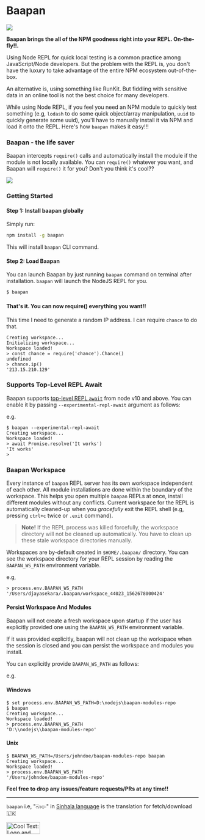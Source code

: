 # Baapan

![](https://github.com/dpjayasekara/baapan/raw/master/docs/logo.png)

**Baapan brings the all of the NPM goodness right into your REPL. On-the-fly!!.**

Using Node REPL for quick local testing is a common practice among JavaScript/Node developers. But the problem with the REPL is, you don't have the luxury to take advantage of the entire NPM ecosystem out-of-the-box. 

An alternative is, using something like RunKit. But fiddling with sensitive data in an online tool is not the best choice for many developers.

While using Node REPL, if you feel you need an NPM module to quickly test something (e.g, `lodash` to do some quick object/array manipulation, `uuid` to quickly generate some uuid), you'll have to manually install it via NPM and load it onto the REPL. Here's how `baapan` makes it easy!!!

### Baapan - the life saver

Baapan intercepts `require()` calls and automatically install the module if the module is not locally available. You can `require()` whatever you want, and Baapan will `require()` it for you? Don't you think it's cool??

![](https://github.com/dpjayasekara/baapan/raw/master/docs/baapan.gif)

### Getting Started

#### Step 1: Install baapan globally

Simply run:

```sh
npm install -g baapan
```
This will install `baapan` CLI command.

#### Step 2: Load Baapan

You can launch Baapan by just running `baapan` command on terminal after installation. `baapan` will launch the NodeJS REPL for you.

```sh
$ baapan
```

#### That's it. You can now require() everything you want!!

This time I need to generate a random IP address. I can require `chance` to do that.

```
Creating workspace...
Initializing workspace...
Workspace loaded!
> const chance = require('chance').Chance()
undefined
> chance.ip()
'213.15.210.129'
```

### Supports Top-Level REPL Await
Baapan supports [top-level REPL `await`](https://nodejs.org/api/repl.html#repl_await_keyword) from node v10 and above. You can enable it by passing `--experimental-repl-await` argument as follows:

e.g.  
```
$ baapan --experimental-repl-await
Creating workspace...
Workspace loaded!
> await Promise.resolve('It works')
'It works'
>    
```

### Baapan Workspace

Every instance of `baapan` REPL server has its own workspace independent of each other. All module installations are done within the boundary of the workspace. This helps you open multiple `baapan` REPLs at once, install different modules without any conflicts. Current workspace for the REPL is automatically cleaned-up when you _gracefully_ exit the REPL shell (e.g, pressing `ctrl+c` twice or `.exit` command). 

> **Note!** If the REPL process was killed forcefully, the workspace directory will not be cleaned up automatically. You have to clean up these stale workspace directories manually.

Workspaces are by-default created in `$HOME/.baapan/` directory. You can see the workspace directory for your REPL session by reading the `BAAPAN_WS_PATH` environment variable.

e.g,

```
> process.env.BAAPAN_WS_PATH
'/Users/djayasekara/.baapan/workspace_44023_1562678000424'
``` 

#### Persist Workspace And Modules
Baapan will not create a fresh workspace upon startup if the user has explicitly provided one using the `BAAPAN_WS_PATH` environment variable. 

If it was provided explicitly, baapan will not clean up the workspace when the session is closed and you can persist the workspace and modules you install.

You can explicitly provide `BAAPAN_WS_PATH` as follows:

e.g.

#### Windows

```
$ set process.env.BAAPAN_WS_PATH=D:\nodejs\baapan-modules-repo
$ baapan
Creating workspace...
Workspace loaded!
> process.env.BAAPAN_WS_PATH
'D:\\nodejs\\baapan-modules-repo'
```

#### Unix

```
$ BAAPAN_WS_PATH=/Users/johndoe/baapan-modules-repo baapan
Creating workspace...
Workspace loaded!
> process.env.BAAPAN_WS_PATH
'/Users/johndoe/baapan-modules-repo'
```

**Feel free to drop any issues/feature requests/PRs at any time!!**

-----------------

`baapan` i.e, "බාපං" in [Sinhala language](https://en.wikipedia.org/wiki/Sinhala_language) is the translation for fetch/download 🇱🇰

<a href="http://cooltext.com" target="_top"><img src="https://cooltext.com/images/ct_button.gif" width="88" height="31" alt="Cool Text: Logo and Graphics Generator" /></a>
